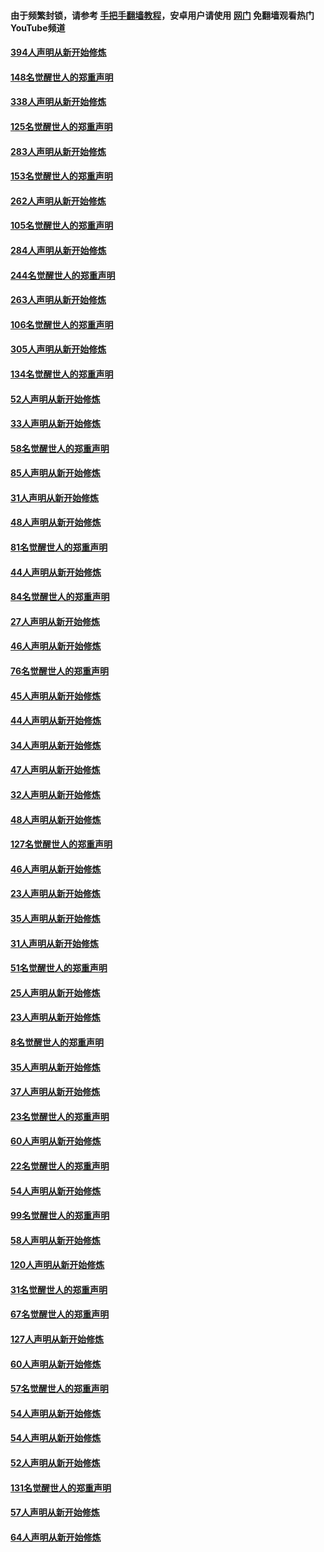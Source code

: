 #### 由于频繁封锁，请参考 [手把手翻墙教程](https://github.com/gfw-breaker/guides/wiki/)，安卓用户请使用 [网门](https://github.com/gfw-breaker/nogfw/blob/master/dl.md?t=04301401) 免翻墙观看热门YouTube频道 

#### [394人声明从新开始修炼](../pages/91/423914.md?t=04301401) 

#### [148名觉醒世人的郑重声明](../pages/91/423913.md?t=04301401) 

#### [338人声明从新开始修炼](../pages/91/423540.md?t=04301401) 

#### [125名觉醒世人的郑重声明](../pages/91/423539.md?t=04301401) 

#### [283人声明从新开始修炼](../pages/91/423296.md?t=04301401) 

#### [153名觉醒世人的郑重声明](../pages/91/423295.md?t=04301401) 

#### [262人声明从新开始修炼](../pages/91/423004.md?t=04301401) 

#### [105名觉醒世人的郑重声明](../pages/91/423003.md?t=04301401) 

#### [284人声明从新开始修炼](../pages/91/422707.md?t=04301401) 

#### [244名觉醒世人的郑重声明](../pages/91/422706.md?t=04301401) 

#### [263人声明从新开始修炼](../pages/91/422553.md?t=04301401) 

#### [106名觉醒世人的郑重声明](../pages/91/422552.md?t=04301401) 

#### [305人声明从新开始修炼](../pages/91/422153.md?t=04301401) 

#### [134名觉醒世人的郑重声明](../pages/91/422152.md?t=04301401) 

#### [52人声明从新开始修炼](../pages/91/421846.md?t=04301401) 

#### [33人声明从新开始修炼](../pages/91/421804.md?t=04301401) 

#### [58名觉醒世人的郑重声明](../pages/91/421845.md?t=04301401) 

#### [85人声明从新开始修炼](../pages/91/421769.md?t=04301401) 

#### [31人声明从新开始修炼](../pages/91/421763.md?t=04301401) 

#### [48人声明从新开始修炼](../pages/91/421605.md?t=04301401) 

#### [81名觉醒世人的郑重声明](../pages/91/421656.md?t=04301401) 

#### [44人声明从新开始修炼](../pages/91/421544.md?t=04301401) 

#### [84名觉醒世人的郑重声明](../pages/91/421543.md?t=04301401) 

#### [27人声明从新开始修炼](../pages/91/421465.md?t=04301401) 

#### [46人声明从新开始修炼](../pages/91/421454.md?t=04301401) 

#### [76名觉醒世人的郑重声明](../pages/91/421453.md?t=04301401) 

#### [45人声明从新开始修炼](../pages/91/421452.md?t=04301401) 

#### [44人声明从新开始修炼](../pages/91/421422.md?t=04301401) 

#### [34人声明从新开始修炼](../pages/91/421322.md?t=04301401) 

#### [47人声明从新开始修炼](../pages/91/421264.md?t=04301401) 

#### [32人声明从新开始修炼](../pages/91/421225.md?t=04301401) 

#### [48人声明从新开始修炼](../pages/91/421202.md?t=04301401) 

#### [127名觉醒世人的郑重声明](../pages/91/421224.md?t=04301401) 

#### [46人声明从新开始修炼](../pages/91/421203.md?t=04301401) 

#### [23人声明从新开始修炼](../pages/91/421138.md?t=04301401) 

#### [35人声明从新开始修炼](../pages/91/421122.md?t=04301401) 

#### [31人声明从新开始修炼](../pages/91/421081.md?t=04301401) 

#### [51名觉醒世人的郑重声明](../pages/91/421080.md?t=04301401) 

#### [25人声明从新开始修炼](../pages/91/421020.md?t=04301401) 

#### [23人声明从新开始修炼](../pages/91/420884.md?t=04301401) 

#### [8名觉醒世人的郑重声明](../pages/91/420883.md?t=04301401) 

#### [35人声明从新开始修炼](../pages/91/420809.md?t=04301401) 

#### [37人声明从新开始修炼](../pages/91/420766.md?t=04301401) 

#### [23名觉醒世人的郑重声明](../pages/91/420765.md?t=04301401) 

#### [60人声明从新开始修炼](../pages/91/420727.md?t=04301401) 

#### [22名觉醒世人的郑重声明](../pages/91/420726.md?t=04301401) 

#### [54人声明从新开始修炼](../pages/91/420529.md?t=04301401) 

#### [99名觉醒世人的郑重声明](../pages/91/420528.md?t=04301401) 

#### [58人声明从新开始修炼](../pages/91/420198.md?t=04301401) 

#### [120人声明从新开始修炼](../pages/91/420141.md?t=04301401) 

#### [31名觉醒世人的郑重声明](../pages/91/420197.md?t=04301401) 

#### [67名觉醒世人的郑重声明](../pages/91/420140.md?t=04301401) 

#### [127人声明从新开始修炼](../pages/91/420082.md?t=04301401) 

#### [60人声明从新开始修炼](../pages/91/420081.md?t=04301401) 

#### [57名觉醒世人的郑重声明](../pages/91/420080.md?t=04301401) 

#### [54人声明从新开始修炼](../pages/91/419533.md?t=04301401) 

#### [54人声明从新开始修炼](../pages/91/419532.md?t=04301401) 

#### [52人声明从新开始修炼](../pages/91/419531.md?t=04301401) 

#### [131名觉醒世人的郑重声明](../pages/91/419530.md?t=04301401) 

#### [57人声明从新开始修炼](../pages/91/419430.md?t=04301401) 

#### [64人声明从新开始修炼](../pages/91/419429.md?t=04301401) 

